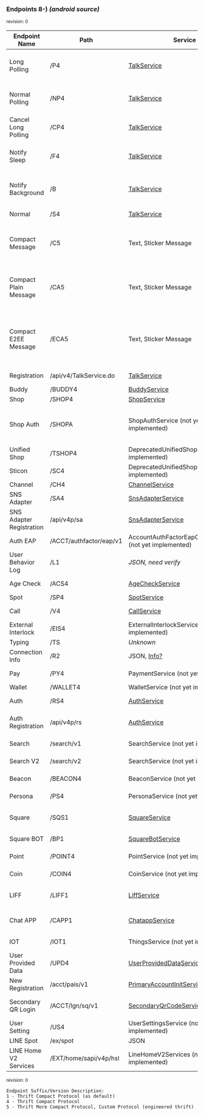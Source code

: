 ### __Endpoints 8-)__ _(android source)_

<html><small>revision: 0</small></html>

| Endpoint Name | Path | Service | Description |
|--|--|--|--|
| Long Polling | /P4 | [TalkService](thrift/TalkService/) | Fetch TalkService event [long-polling](https://en.wikipedia.org/wiki/Push_technology#Long_polling) |
| Normal Polling | /NP4 | [TalkService](thrift/TalkService/) | Fetch TalkService event not [long-polling](https://en.wikipedia.org/wiki/Push_technology#Long_polling) |
| Cancel Long Polling | /CP4 | [TalkService](thrift/TalkService/) | _No description._ |
| Notify Sleep | /F4 | [TalkService](thrift/TalkService/) | Fetch TalkService background context |
| Notify Background | /B | [TalkService](thrift/TalkService/) | Fetch TalkService background context |
| Normal | /S4 | [TalkService](thrift/TalkService/) | Endpoint main TalkService |
| Compact Message | /C5 | Text, Sticker Message | Compact Protocol for sending Sticker and Text message, both |
| Compact Plain Message | /CA5 | Text, Sticker Message | Compact Protocol for sending Sticker and Text message, use _plain_ |
| Compact E2EE Message | /ECA5 | Text, Sticker Message | Compact Protocol for sending Sticker and Text message, use [_end-to-end encryption_](#line-e2ee) |
| Registration | /api/v4/TalkService.do | [TalkService](thrift/TalkService/) | Registration service |
| Buddy | /BUDDY4 | [BuddyService](thrift/BuddyService/) | Buddy Service |
| Shop | /SHOP4 | [ShopService](thrift/ShopService/) | Shop Service |
| Shop Auth | /SHOPA | ShopAuthService (not yet implemented) | Shop [_end-to-end encryption_](#line-e2ee) service, used to encrypt sticker content |
| Unified Shop | /TSHOP4 | DeprecatedUnifiedShopService (not implemented) | Unified Shop Service |
| Sticon | /SC4 | DeprecatedUnifiedShopService (not implemented) | LINE Emoji _(sticon)_ Service |
| Channel | /CH4 | [ChannelService](thrift/ChannelService/) | Channel Service |
| SNS Adapter | /SA4 | [SnsAdapterService](thrift/SnsAdapterService/) | [SNS]() Adapter Service |
| SNS Adapter Registration | /api/v4p/sa | [SnsAdapterService](thrift/SnsAdapterService/) | Register using sns |
| Auth EAP | /ACCT/authfactor/eap/v1 | AccountAuthFactorEapConnectService (not yet implemented) | _No description._ |
| User Behavior Log | /L1 | _JSON, need verify_ | Logging behavior event | 
| Age Check | /ACS4 | [AgeCheckService](thrift/AgeCheckService/) | Age sheck service |
| Spot | /SP4 | [SpotService](thrift/SpotService/) | _No description._ |
| Call | /V4 | [CallService](thrift/CallService/) | VoIP init session endpoint | 
| External Interlock | /EIS4 | ExternalInterlockService (not yet implemented) | _No description._ |
| Typing | /TS | _Unknown_ | Typing service |
| Connection Info | /R2 | JSON, [Info?](conn_info.md) | Service client configuration |
| Pay | /PY4 | PaymentService (not yet implemented) | LINE Pay integration |
| Wallet | /WALLET4 | WalletService (not yet implemented) | LINE Wallet |
| Auth | /RS4 | [AuthService](thrift/AuthService/) | Used for logging in |
| Auth Registration | /api/v4p/rs | [AuthService](thrift/AuthService/) | Usually used for client service init session |
| Search | /search/v1 | SearchService (not yet implemented) | Search service DEPRECATED |
| Search V2 | /search/v2 | SearchService (not yet implemented) | Search service V2 |
| Beacon | /BEACON4 | BeaconService (not yet implemented) | LINE Beacon Service |
| Persona | /PS4 | PersonaService (not yet implemented) | BUDDY recommendation |
| Square | /SQS1 | [SquareService](thrift/SquareService/) | LINE Square (now called OpenChat) |
| Square BOT | /BP1 | [SquareBotService](thrift/SquareBotService/) | LINE Square BOT |
| Point | /POINT4 | PointService (not yet implemented) | LINE Point service |
| Coin | /COIN4 | CoinService (not yet implemented) | LINE Coin service |
| LIFF | /LIFF1 | [LiffService](thrift/LiffService/) | LINE Front-end Framework auth service |
| Chat APP | /CAPP1 | [ChatappService](thrift/ChatappService/) | LINE Chat App extension service |
| IOT | /IOT1 | ThingsService (not yet implemented) | LINE Internet of Thing service |
| User Provided Data | /UPD4 | [UserProvidedDataService](thrift/UserProvidedDataService/) | User data reporting service |
| New Registration | /acct/pais/v1 | [PrimaryAccountInitService](thrift/PrimaryAccountInitService/) | Primary Account Init Service |
| Secondary QR Login | /ACCT/lgn/sq/v1 | [SecondaryQrCodeServices](thrift/SecondaryQrCodeServices/) | Secondary device qr verification |
| User Setting | /US4 | UserSettingsService (not yet implemented) | _No description._ |
| LINE Spot | /ex/spot | JSON | _No description._ |
| LINE Home V2 Services | /EXT/home/sapi/v4p/hsl | LineHomeV2Services (not yet implemented) | _No description._ |

<html><small>revision: 0</small></html>

```
Endpoint Suffix/Version Description:
1 - Thrift Compact Protocol (as default)
4 - Thrift Compact Protocol
5 - Thrift More Compact Protocol, Custom Protocol (engineered thrift)
```
